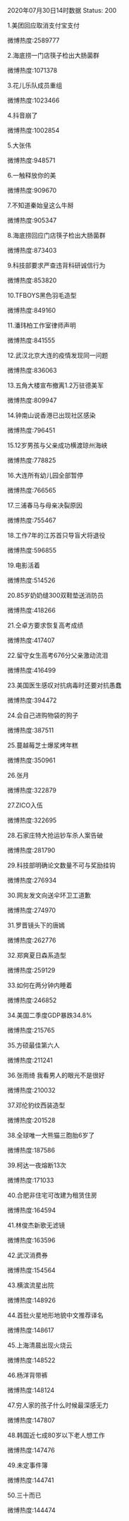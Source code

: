 2020年07月30日14时数据
Status: 200

1.美团回应取消支付宝支付

微博热度:2589777

2.海底捞一门店筷子检出大肠菌群

微博热度:1071378

3.花儿乐队成员重组

微博热度:1023466

4.抖音崩了

微博热度:1002854

5.大张伟

微博热度:948571

6.一触释放你的美

微博热度:909670

7.不知道秦始皇这么牛掰

微博热度:905347

8.海底捞回应门店筷子检出大肠菌群

微博热度:873403

9.科技部要求严查违背科研诚信行为

微博热度:853820

10.TFBOYS黑色羽毛造型

微博热度:849160

11.潘玮柏工作室律师声明

微博热度:841555

12.武汉北京大连的疫情发现同一问题

微博热度:836063

13.五角大楼宣布撤离1.2万驻德美军

微博热度:809947

14.钟南山说香港已出现社区感染

微博热度:796451

15.12岁男孩与父亲成功横渡琼州海峡

微博热度:778825

16.大连所有幼儿园全部暂停

微博热度:766565

17.三浦春马与母亲决裂原因

微博热度:755467

18.工作7年的江苏首只导盲犬将退役

微博热度:596855

19.电影活着

微博热度:514526

20.85岁奶奶缝300双鞋垫送消防员

微博热度:418266

21.仝卓方要求恢复高考成绩

微博热度:417407

22.留守女生高考676分父亲激动流泪

微博热度:416499

23.美国医生感叹对抗病毒时还要对抗愚蠢

微博热度:394472

24.会自己进购物袋的狗子

微博热度:387511

25.蔓越莓芝士爆浆烤年糕

微博热度:350961

26.张月

微博热度:322879

27.ZICO入伍

微博热度:322695

28.石家庄特大抢运钞车杀人案告破

微博热度:281790

29.科技部明确论文数量不可与奖励挂钩

微博热度:276934

30.网友发文向送伞环卫工道歉

微博热度:274970

31.罗晋镜头下的唐嫣

微博热度:262776

32.郑爽夏日森系造型

微博热度:259129

33.如何在两分钟内睡着

微博热度:246852

34.美国二季度GDP暴跌34.8%

微博热度:215765

35.方硕最佳第六人

微博热度:211241

36.张雨绮 我看男人的眼光不是很好

微博热度:210032

37.邓伦豹纹西装造型

微博热度:201528

38.全球唯一大熊猫三胞胎6岁了

微博热度:187586

39.柯达一夜熔断13次

微博热度:171033

40.合肥非住宅可改建为租赁住房

微博热度:164594

41.林俊杰新歌无滤镜

微博热度:163596

42.武汉消费券

微博热度:154564

43.横滨流星出院

微博热度:148926

44.首批火星地形地貌中文推荐译名

微博热度:148617

45.上海清晨出现火烧云

微博热度:148522

46.杨洋背带裤

微博热度:148124

47.穷人家的孩子什么时候最深感无力

微博热度:147807

48.韩国近七成80岁以下老人想工作

微博热度:147476

49.未定事件簿

微博热度:144741

50.三十而已

微博热度:144474


